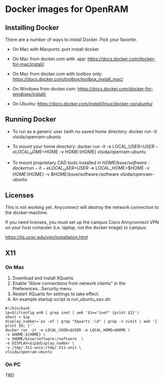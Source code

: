 # Docker images for OpenRAM #

## Installing Docker ##

There are a number of ways to install Docker.  Pick your favorite.

* On Mac with Macports:
 port install docker

* On Mac from docker.com with .app:
 https://docs.docker.com/docker-for-mac/install/

* On Mac from docker.com with toolbox only:
 https://docs.docker.com/toolbox/toolbox_install_mac/

* On Windows from docker.com:
 https://docs.docker.com/docker-for-windows/install/

* On Ubuntu:
 https://docs.docker.com/install/linux/docker-ce/ubuntu/

## Running Docker ## 

* To run as a generic user (with no saved home directory:
 docker run -it vlsida/openram-ubuntu

* To mount your home directory:
 docker run -it -e LOCAL_USER=$USER -e LOCAL_HOME=$HOME -v $HOME:${HOME} vlsida/openram-ubuntu

* To mount proprietary CAD tools installed in $HOME/bsoe/software:
 docker run -it -e LOCAL_USER=$USER -e LOCAL_HOME=$HOME -v $HOME:${HOME} -v $HOME/bsoe/software:/software vlsida/openram-ubuntu

## Licenses ##

This is not working yet. Anyconnect will destroy the network connection to the docker-machine.

If you need licenses, you must set up the campus Cisco Annyconnect VPN on your
host computer (i.e. laptop, not the docker image) to campus:

https://its.ucsc.edu/vpn/installation.html

## X11 ##

### On Mac ###

1. Download and install XQuarts
2. Enable "Allow connections from network clients" in the Preferences...Security menu.
3. Restart XQuarts for settings to take effect.
4. An example startup script is run_ubuntu_osx.sh:

```
#!/bin/bash
ip=$(ifconfig en0 | grep inet | awk '$1=="inet" {print $2}')
xhost + $ip
display_number=`ps -ef | grep "Xquartz :\d" | grep -v xinit | awk '{ print $9; }'`
docker run -it -e LOCAL_USER=$USER -e LOCAL_HOME=$HOME \
-v $HOME:${HOME} \
-v $HOME/bsoe/software:/software  \
-e DISPLAY=$ip$display_number \
-v /tmp/.X11-unix:/tmp/.X11-unix \
vlsida/openram-ubuntu
```

### On PC ###

TBD
